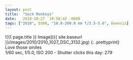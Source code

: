 ```yaml
---
layout: post
title:  "Sock Monkeys"
date:   2010-10-27  19:58:42 -0600
tags: ["2010", D300, "18.0-200.0 mm f/3.5-5.6", Genesis]
---
```

![{{ page.title }} Image]({{ site.baseurl }}/images/2010/2010_1027_DSC_3132.jpg)
{: .prettyprint}  
Love those smiles  
1/60 sec, f/5.0, ISO 200 - Shutter clicks this day: 279